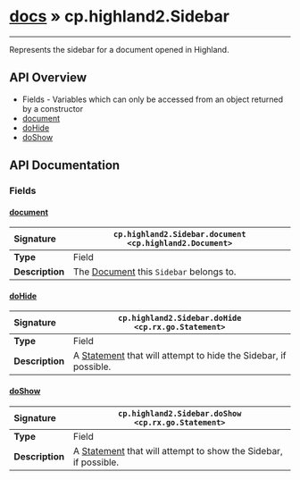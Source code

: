 # [docs](index.md) » cp.highland2.Sidebar
---

Represents the sidebar for a document opened in Highland.

## API Overview
* Fields - Variables which can only be accessed from an object returned by a constructor
 * [document](#document)
 * [doHide](#dohide)
 * [doShow](#doshow)

## API Documentation

### Fields

#### [document](#document)
| <span style="float: left;">**Signature**</span> | <span style="float: left;">`cp.highland2.Sidebar.document <cp.highland2.Document>` </span>                                                          |
| -----------------------------------------------------|---------------------------------------------------------------------------------------------------------|
| **Type**                                             | Field |
| **Description**                                      | The [Document](cp.highland2.Document.md) this `Sidebar` belongs to. |

#### [doHide](#dohide)
| <span style="float: left;">**Signature**</span> | <span style="float: left;">`cp.highland2.Sidebar.doHide <cp.rx.go.Statement>` </span>                                                          |
| -----------------------------------------------------|---------------------------------------------------------------------------------------------------------|
| **Type**                                             | Field |
| **Description**                                      | A [Statement](cp.rx.go.Statement.md) that will attempt to hide the Sidebar, if possible. |

#### [doShow](#doshow)
| <span style="float: left;">**Signature**</span> | <span style="float: left;">`cp.highland2.Sidebar.doShow <cp.rx.go.Statement>` </span>                                                          |
| -----------------------------------------------------|---------------------------------------------------------------------------------------------------------|
| **Type**                                             | Field |
| **Description**                                      | A [Statement](cp.rx.go.Statement.md) that will attempt to show the Sidebar, if possible. |

